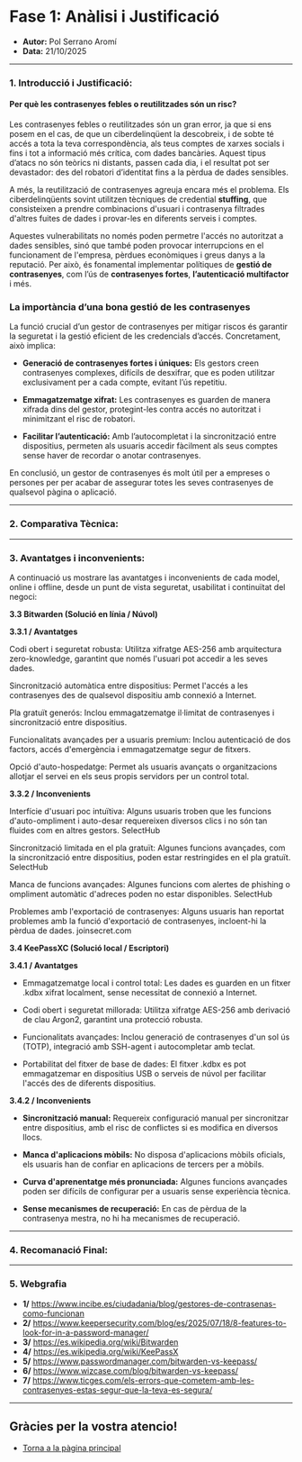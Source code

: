 # Fase 1: Anàlisi i Justificació
- **Autor:** Pol Serrano Aromí
- **Data:** 21/10/2025

---
### 1. Introducció i Justificació:
#### Per què les contrasenyes febles o reutilitzades són un risc?
Les contrasenyes febles o reutilitzades són un gran error, ja que si ens posem en el cas, de que un ciberdelinqüent la descobreix, i de sobte té accés a tota la teva correspondència, als teus comptes de xarxes socials i fins i tot a informació més crítica, com dades bancàries. Aquest tipus d’atacs no són teòrics ni distants, passen cada dia, i el resultat pot ser devastador: des del robatori d’identitat fins a la pèrdua de dades sensibles.

A més, la reutilització de contrasenyes agreuja encara més el problema. Els ciberdelinqüents sovint utilitzen tècniques de credential **stuffing**, que consisteixen a prendre combinacions d'usuari i contrasenya filtrades d'altres fuites de dades i provar-les en diferents serveis i comptes.

Aquestes vulnerabilitats no només poden permetre l'accés no autoritzat a dades sensibles, sinó que també poden provocar interrupcions en el funcionament de l'empresa, pèrdues econòmiques i greus danys a la reputació. Per això, és fonamental implementar polítiques de **gestió de contrasenyes**, com l’ús de **contrasenyes fortes**, **l’autenticació multifactor** i més.

### La importància d’una bona gestió de les contrasenyes
La funció crucial d’un gestor de contrasenyes per mitigar riscos és garantir la seguretat i la gestió eficient de les credencials d’accés. Concretament, això implica:

- **Generació de contrasenyes fortes i úniques:** Els gestors creen contrasenyes complexes, difícils de desxifrar, que es poden utilitzar exclusivament per a cada compte, evitant l’ús repetitiu.

- **Emmagatzematge xifrat:** Les contrasenyes es guarden de manera xifrada dins del gestor, protegint-les contra accés no autoritzat i minimitzant el risc de robatori.

- **Facilitar l’autenticació:** Amb l’autocompletat i la sincronització entre dispositius, permeten als usuaris accedir fàcilment als seus comptes sense haver de recordar o anotar contrasenyes.

En conclusió, un gestor de contrasenyes és molt útil per a empreses o persones per per acabar de assegurar totes les seves contrasenyes de qualsevol pàgina o aplicació.

---
### 2. Comparativa Tècnica:

---
### 3. Avantatges i inconvenients:

A continuació us mostrare las avantatges i inconvenients de cada model, online i offline, desde un punt de vista seguretat, usabilitat i continuïtat del negoci:

**3.3 Bitwarden (Solució en línia / Núvol)**

**3.3.1 / Avantatges**

Codi obert i seguretat robusta: Utilitza xifratge AES-256 amb arquitectura zero-knowledge, garantint que només l'usuari pot accedir a les seves dades. 

Sincronització automàtica entre dispositius: Permet l'accés a les contrasenyes des de qualsevol dispositiu amb connexió a Internet. 

Pla gratuït generós: Inclou emmagatzematge il·limitat de contrasenyes i sincronització entre dispositius. 

Funcionalitats avançades per a usuaris premium: Inclou autenticació de dos factors, accés d'emergència i emmagatzematge segur de fitxers. 

Opció d'auto-hospedatge: Permet als usuaris avançats o organitzacions allotjar el servei en els seus propis servidors per un control total. 

**3.3.2 / Inconvenients**

Interfície d'usuari poc intuïtiva: Alguns usuaris troben que les funcions d'auto-ompliment i auto-desar requereixen diversos clics i no són tan fluides com en altres gestors. 
SelectHub

Sincronització limitada en el pla gratuït: Algunes funcions avançades, com la sincronització entre dispositius, poden estar restringides en el pla gratuït. 
SelectHub

Manca de funcions avançades: Algunes funcions com alertes de phishing o ompliment automàtic d'adreces poden no estar disponibles. 
SelectHub

Problemes amb l'exportació de contrasenyes: Alguns usuaris han reportat problemes amb la funció d'exportació de contrasenyes, incloent-hi la pèrdua de dades. 
joinsecret.com

**3.4 KeePassXC (Solució local / Escriptori)**

**3.4.1 / Avantatges**

- Emmagatzematge local i control total: Les dades es guarden en un fitxer .kdbx xifrat localment, sense necessitat de connexió a Internet. 

- Codi obert i seguretat millorada: Utilitza xifratge AES-256 amb derivació de clau Argon2, garantint una protecció robusta. 

- Funcionalitats avançades: Inclou generació de contrasenyes d'un sol ús (TOTP), integració amb SSH-agent i autocompletar amb teclat. 

- Portabilitat del fitxer de base de dades: El fitxer .kdbx es pot emmagatzemar en dispositius USB o serveis de núvol per facilitar l'accés des de diferents dispositius. 

**3.4.2 / Inconvenients**

- **Sincronització manual:** Requereix configuració manual per sincronitzar entre dispositius, amb el risc de conflictes si es modifica en diversos llocs. 

- **Manca d'aplicacions mòbils:** No disposa d'aplicacions mòbils oficials, els usuaris han de confiar en aplicacions de tercers per a mòbils. 

- **Curva d'aprenentatge més pronunciada:** Algunes funcions avançades poden ser difícils de configurar per a usuaris sense experiència tècnica. 

- **Sense mecanismes de recuperació:** En cas de pèrdua de la contrasenya mestra, no hi ha mecanismes de recuperació. 

---
### 4. Recomanació Final:

---
### 5. Webgrafia

- **1/** https://www.incibe.es/ciudadania/blog/gestores-de-contrasenas-como-funcionan
- **2/** https://www.keepersecurity.com/blog/es/2025/07/18/8-features-to-look-for-in-a-password-manager/
- **3/** https://es.wikipedia.org/wiki/Bitwarden
- **4/** https://es.wikipedia.org/wiki/KeePassX
- **5/** https://www.passwordmanager.com/bitwarden-vs-keepass/
- **6/** https://www.wizcase.com/blog/bitwarden-vs-keepass/
- **7/** https://www.ticges.com/els-errors-que-cometem-amb-les-contrasenyes-estas-segur-que-la-teva-es-segura/

---
## Gràcies per la vostra atencio!

- [Torna a la pàgina principal](../)
